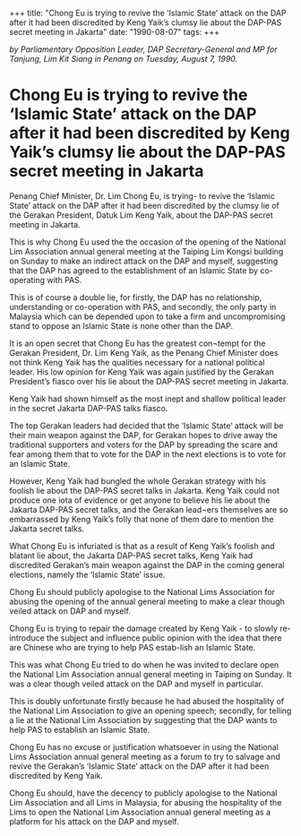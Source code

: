 +++ 
title: "Chong Eu is trying to revive the ‘Islamic State’ attack on the DAP after it had been discredited by Keng Yaik’s clumsy lie about the DAP-PAS secret meeting in Jakarta"
date: "1990-08-07"
tags:
+++

_by Parliamentary Opposition Leader, DAP Secretary-General and MP for Tanjung, Lim Kit Siang in Penang on Tuesday, August 7, 1990._

# Chong Eu is trying to revive the ‘Islamic State’ attack on the DAP after it had been discredited by Keng Yaik’s clumsy lie about the DAP-PAS secret meeting in Jakarta

Penang Chief Minister, Dr. Lim Chong Eu, is trying- to revive the ‘Islamic State’ attack on the DAP after it had been discredited by the clumsy lie of the Gerakan President, Datuk Lim Keng Yaik, about the DAP-PAS secret  meeting in Jakarta.</u>

This is why Chong Eu used the the occasion of the opening of the National Lim Association annual general meeting at the Taiping Lim Kongsi building on Sunday to make an indirect attack on the DAP and myself, suggesting that the DAP has agreed to the establishment of an Islamic State by co-operating with PAS.

This is of course a double lie, for firstly, the DAP has no relationship, understanding or co-operation with PAS, and secondly, the only party in Malaysia which can be depended upon to take a firm and uncompromising stand to oppose an Islamic State is none other than the DAP.

It is an open secret that Chong Eu has the greatest con¬tempt for the Gerakan President, Dr. Lim Keng Yaik, as the Penang Chief Minister does not think Keng Yaik has the qualities necessary for a national political leader. His low opinion for Keng Yaik was again justified by the Gerakan President’s fiasco over his lie about the DAP-PAS secret meeting in Jakarta.

Keng Yaik had shown himself as the most inept and shallow political leader in the secret Jakarta DAP-PAS talks fiasco.

The top Gerakan leaders had decided that the ‘Islamic State’ attack will be their main weapon against the DAP, for Gerakan hopes to drive away the traditional supporters and voters for the DAP by spreading the scare and fear among them that to vote for the DAP in the next elections is to vote for an Islamic State.

However, Keng Yaik had bungled the whole Gerakan strategy with his foolish lie about the DAP-PAS secret talks in Jakarta. Keng Yaik could not produce one iota of evidence or get anyone to believe his lie about the Jakarta DAP-PAS secret talks, and the Gerakan lead¬ers themselves are so embarrassed by Keng Yaik’s folly that none of them dare to mention the Jakarta secret talks.

What Chong Eu is infuriated is that as a result of Keng Yaik’s foolish and blatant lie about, the Jakarta DAP-PAS secret talks, Keng Yaik had discredited Gerakan’s main weapon against the DAP in the coming general  elections, namely the ‘Islamic State’ issue.

Chong Eu should publicly apologise to the National Lims Association for abusing the opening of the annual general meeting to make a clear though veiled attack on DAP and myself.

Chong Eu is trying to repair the damage created by Keng Yaik - to slowly re-introduce the subject and influence public opinion with the idea that there are Chinese who are trying to help PAS estab-lish an Islamic State.

This was what Chong Eu tried to do when he was invited to declare open the National Lim Association annual general meeting in Taiping on Sunday. It was a clear though veiled attack on the DAP and
myself in particular.

This is doubly unfortunate firstly because he had abused the hospitality of the National Lim Association to give an opening speech; secondly, for telling a lie at the National Lim Association by suggesting that the DAP wants to help PAS to establish an Islamic State.

Chong Eu has no excuse or justification whatsoever in using the National Lims Association annual general meeting as a forum to try to salvage and revive the Gerakan’s ‘Islamic State’ attack on the DAP after it had been discredited by Keng Yaik.

Chong Eu should, have the decency to publicly apologise to the National Lim Association and all Lims in Malaysia, for abusing the hospitality of the Lims to open the National  Lim Association annual general  meeting as a platform for his attack on the DAP and myself.
 
